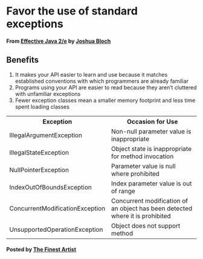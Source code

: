 # Favor the use of standard exceptions#### From <u>[Effective Java 2/e](https://books.google.co.kr/books/about/Effective_Java.html?id=ka2VUBqHiWkC&hl=en)</u> by <u>[Joshua Bloch](https://en.wikipedia.org/wiki/Joshua_Bloch)</u>## Benefits1. It makes your API easier to learn and use because it matches established conventions with which programmers are already familiar2. Programs using your API are easier to read because they aren’t cluttered with unfamiliar exceptions3. Fewer exception classes mean a smaller memory footprint and less time spent loading classes<table id="markdown-table">   <tr>      <th>Exception</th>      <th>Occasion for Use</th>   </tr>   <tr>      <td>IllegalArgumentException</td>      <td>Non-null parameter value is inappropriate</td>   </tr>   <tr>      <td>IllegalStateException</td>      <td>Object state is inappropriate for method invocation</td>   </tr>   <tr>      <td>NullPointerException</td>      <td>Parameter value is null where prohibited</td>   </tr>   <tr>      <td>IndexOutOfBoundsException</td>      <td>Index parameter value is out of range</td>   </tr>   <tr>      <td>ConcurrentModificationException</td>      <td>Concurrent modification of an object has been detected where it is prohibited</td>   </tr>   <tr>      <td>UnsupportedOperationException</td>      <td>Object does not support method</td>   </tr></table>#### Posted by <u>[The Finest Artist](http://thefinestartist.com)